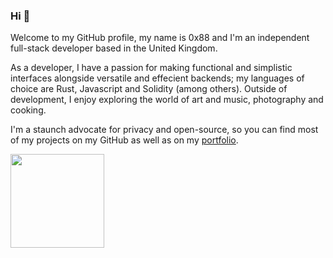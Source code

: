 ### Hi 👋
Welcome to my GitHub profile, my name is 0x88 and I'm an independent full-stack developer based in the United Kingdom. 

As a developer, I have a passion for making functional and simplistic interfaces alongside versatile and effecient backends; my languages of choice are Rust, Javascript and Solidity (among others). Outside of development, I enjoy exploring the world of art and music, photography and cooking.

I'm a staunch advocate for privacy and open-source, so you can find most of my projects on my GitHub as well as on my <a href="https://0x88.dev/portfolio" target="_blank"> portfolio</a>.

<img height="150px" src="https://github-readme-stats.vercel.app/api?username=0x88a&show_icons=true&border_color=2e4058&line_height=21&title_color=4E5D94&text_color=9f9f9f&bg_color=00000000&icon_color=4E5D94&count_private=true&enable_animations=true"/>
